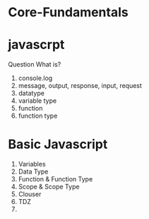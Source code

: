 # Core-Fundamentals


# javascrpt
Question What is?
1. console.log
2. message, output, response, input, request
3. datatype
4. variable type
5. function
6. function type
   
# Basic Javascript
1. Variables
2. Data Type
3. Function & Function Type
4. Scope & Scope Type
5. Clouser
6. TDZ
7. 

